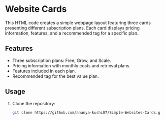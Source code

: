 # Website Cards

This HTML code creates a simple webpage layout featuring three cards presenting different subscription plans. Each card displays pricing information, features, and a recommended tag for a specific plan.


## Features

- Three subscription plans: Free, Grow, and Scale.
- Pricing information with monthly costs and retrieval plans.
- Features included in each plan.
- Recommended tag for the best value plan.

## Usage

1. Clone the repository:
   ```bash
   git clone https://github.com/ananya-kushi07/Simple-Websites-Cards.git

